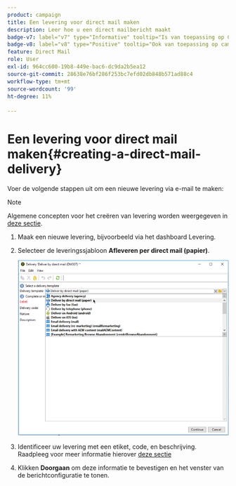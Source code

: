 ```yaml
---
product: campaign
title: Een levering voor direct mail maken
description: Leer hoe u een direct mailbericht maakt
badge-v7: label="v7" type="Informative" tooltip="Is van toepassing op Campaign Classic v7"
badge-v8: label="v8" type="Positive" tooltip="Ook van toepassing op campagne v8"
feature: Direct Mail
role: User
exl-id: 964cc600-19b8-449e-bac6-dc9da2b5ea12
source-git-commit: 28638e76bf286f253bc7efd02db848b571ad88c4
workflow-type: tm+mt
source-wordcount: '99'
ht-degree: 11%

---
```


# Een levering voor direct mail maken{#creating-a-direct-mail-delivery}

Voer de volgende stappen uit om een nieuwe levering via e-mail te maken:

>[!NOTE]
>
>Algemene concepten voor het creëren van levering worden weergegeven in [deze sectie](steps-about-delivery-creation-steps.md).

1. Maak een nieuwe levering, bijvoorbeeld via het dashboard Levering.
1. Selecteer de leveringssjabloon **Afleveren per direct mail (papier)**.

   ![](assets/direct_mail.png)

1. Identificeer uw levering met een etiket, code, en beschrijving. Raadpleeg voor meer informatie hierover [deze sectie](steps-create-and-identify-the-delivery.md#identifying-the-delivery)
1. Klikken **Doorgaan** om deze informatie te bevestigen en het venster van de berichtconfiguratie te tonen.
